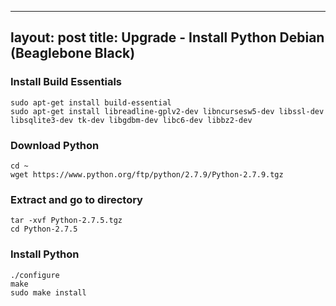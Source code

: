 
---
layout: post
title: Upgrade - Install Python Debian (Beaglebone Black)
---

### Install Build Essentials

```
sudo apt-get install build-essential
sudo apt-get install libreadline-gplv2-dev libncursesw5-dev libssl-dev libsqlite3-dev tk-dev libgdbm-dev libc6-dev libbz2-dev
```

### Download Python

```
cd ~
wget https://www.python.org/ftp/python/2.7.9/Python-2.7.9.tgz
```

### Extract and go to directory

```
tar -xvf Python-2.7.5.tgz
cd Python-2.7.5
```

### Install Python

```
./configure
make
sudo make install
```
